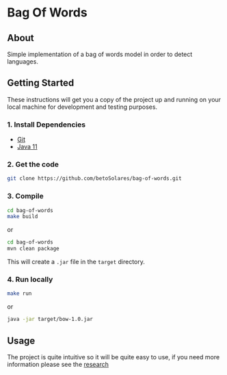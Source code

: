 # Bag Of Words

## About

Simple implementation of a bag of words model in order to detect languages.

## Getting Started

These instructions will get you a copy of the project up and running on your local machine for development and testing purposes.

### 1. Install Dependencies

* [Git](https://git-scm.com/downloads)
* [Java 11](https://www.oracle.com/java/technologies/javase-jdk11-downloads.html)

### 2. Get the code

```sh
git clone https://github.com/betoSolares/bag-of-words.git
```

### 3. Compile

```sh
cd bag-of-words
make build
```
or

```sh
cd bag-of-words
mvn clean package
```

This will create a `.jar` file in the `target` directory.

### 4. Run locally

```sh
make run
```
or

```sh
java -jar target/bow-1.0.jar
```

## Usage

The project is quite intuitive so it will be quite easy to use, if you need more information please see the [research](https://github.com/betoSolares/bag-of-words/blob/master/docs/research.pdf)

